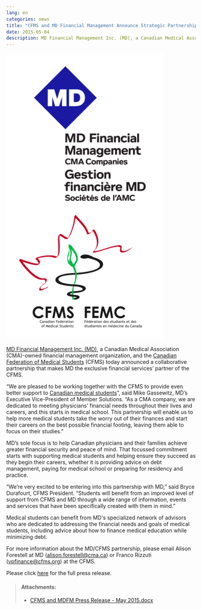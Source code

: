 ```yaml
---
lang: en
categories: news
title: "CFMS and MD Financial Management Announce Strategic Partnership"
date: 2015-05-04
description: MD Financial Management Inc. (MD), a Canadian Medical Association (CMA)-owned financial management organization, and the Canadian Federation of Medical Students (CFMS) today announced a collaborative partnership that makes MD the exclusive financial services’ partner of the CFMS.
---
```


<img class="right" src="/images/news-images/MDFM-CFMS.png">

[MD Financial Management Inc. (MD)](https://mdm.ca/), a Canadian Medical Association (CMA)-owned financial management organization, and the [Canadian Federation of Medical Students](http://www.cfms.org/) (CFMS) today announced a collaborative partnership that makes MD the exclusive financial services’ partner of the CFMS.
 
“We are pleased to be working together with the CFMS to provide even better support to [Canadian medical students](https://mdm.ca/career-stages/student/index.asp)”, said Mike Gassewitz, MD’s Executive Vice-President of Member Solutions. “As a CMA company, we are dedicated to meeting physicians’ financial needs throughout their lives and careers, and this starts in medical school. This partnership will enable us to help more medical students take the worry out of their finances and start their careers on the best possible financial footing, leaving them able to focus on their studies.”
 
MD’s sole focus is to help Canadian physicians and their families achieve greater financial security and peace of mind. That focussed commitment starts with supporting medical students and helping ensure they succeed as they begin their careers, whether it is providing advice on debt management, paying for medical school or preparing for residency and practice.
 
“We’re very excited to be entering into this partnership with MD,” said Bryce Durafourt, CFMS President. “Students will benefit from an improved level of support from CFMS and MD through a wide range of information, events and services that have been specifically created with them in mind.”
 
Medical students can benefit from MD's specialized network of advisors who are dedicated to addressing the financial needs and goals of medical students, including advice about how to finance medical education while minimizing debt.
 
For more information about the MD/CFMS partnership, please email Alison Forestell at MD ([alison.forestell@cma.ca](mailto:alison.forestell@cma.ca)) or Franco Rizzuti ([vpfinance@cfms.org](vpfinance@cfms.org)) at the CFMS.

Please click [here](/files/updates/CFMS%20and%20MDFM%20Press%20Release%20-%20May%202015.docx) for the full press release.

> #### **Attachments:**
> - [CFMS and MDFM Press Release - May 2015.docx](/files/updates/CFMS%20and%20MDFM%20Press%20Release%20-%20May%202015.docx)